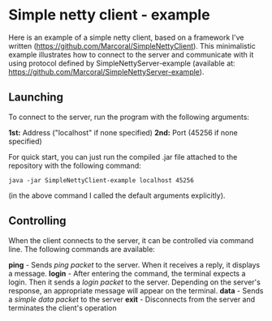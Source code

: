 # Simple netty client - example

Here is an example of a simple netty client, based on a framework I've written (https://github.com/Marcoral/SimpleNettyClient).
This minimalistic example illustrates how to connect to the server and communicate with it using protocol defined by SimpleNettyServer-example (available at: https://github.com/Marcoral/SimpleNettyServer-example).

## Launching

To connect to the server, run the program with the following arguments:

**1st:** Address ("localhost" if none specified)
**2nd:** Port (45256 if none specified)

For quick start, you can just run the compiled .jar file attached to the repository with the following command:

    java -jar SimpleNettyClient-example localhost 45256

(in the above command I called the default arguments explicitly).

## Controlling
When the client connects to the server, it can be controlled via command line. The following commands are available:

**ping** - Sends *ping packet* to the server. When it receives a reply, it displays a message.
**login** - After entering the command, the terminal expects a login. Then it sends a *login packet* to the server. Depending on the server's response, an appropriate message will appear on the terminal.
**data** - Sends a *simple data packet* to the server
**exit** - Disconnects from the server and terminates the client's operation
